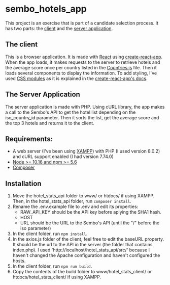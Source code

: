 # sembo_hotels_app

This project is an exercise that is part of a candidate selection process. It has two parts: the [client](https://github.com/ElPatoSordo/sembo_hotels_app/tree/main/hotel_stats_client) and the [server application](https://github.com/ElPatoSordo/sembo_hotels_app/tree/main/hotel_stats_api).

## The client

This is a browser application. It is made with [React](https://reactjs.org/) using [create-react-app](https://github.com/facebook/create-react-app). When the app loads, it makes requests to the server to retrieve hotels and the average score once per country listed in the [Countries.js](https://github.com/ElPatoSordo/sembo_hotels_app/blob/main/hotel_stats_client/src/Countries.js) file. Then it loads several components to display the information. To add styling, I've used [CSS modules](https://github.com/css-modules/css-modules) as it is explained in the [create-react-app's docs](https://create-react-app.dev/docs/adding-a-css-modules-stylesheet/).

## The Server Application

The server application is made with PHP. Using cURL library, the app makes a call to the Sembo's API to get the hotel list depending on the iso_country_id parameter. Then it sorts the list, get the average score and the top 3 hotels and returns it to the client.

## Requirements:
* A web server (I've been using [XAMPP](https://www.apachefriends.org/es/index.html)) with PHP (I used version 8.0.2) and cURL support enabled (I had version 7.74.0)
* [Node >= 10.16 and npm >= 5.6](https://nodejs.org/en/)
* [Composer](https://getcomposer.org/)

## Installation

1. Move the hotel_stats_api folder to www/ or htdocs/ if using XAMPP. Then, in the hotel_stats_api folder, run `composer install`.
2. Rename the .env.example file to .env and edit its properties:
    * RAW_API_KEY should be the API key before aplying the SHA1 hash.
    * HOST 
    * URL should be the URL to the Sembo's API (until the "/" before the iso parameter)
4. In the client folder, run `npm install`.
5. In the axios.js folder of the client, feel free to edit the baseURL property. It should be the url to the API in the server (the folder that contains index.php). I used 'http://localhost/hotel_stats_api/src/' because I haven't changed the Apache configuration and haven't configured the hosts.
6. In the client folder, run `npm run build`.
7. Copy the contents of the build folder to www/hotel_stats_client/ or htdocs/hotel_stats_client/ if using XAMPP.
